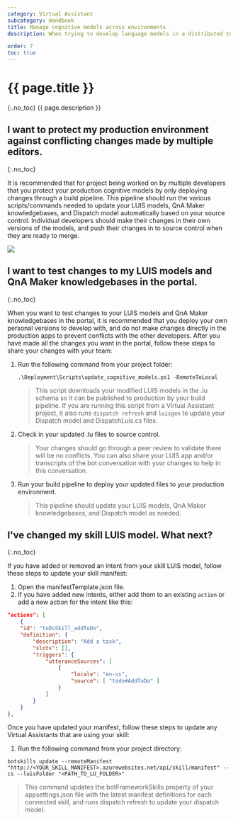 ```yaml
---
category: Virtual Assistant
subcategory: Handbook
title: Manage cognitive models across environments
description: When trying to develop language models in a distributed team, managing conflicts can be difficult. Refer to the following guidance for some common scenarios when managing cognitive models for a team.

order: 7
toc: true
---
```


# {{ page.title }}
{:.no_toc}
{{ page.description }}

## I want to protect my production environment against conflicting changes made by multiple editors.
{:.no_toc}

It is recommended that for project being worked on by multiple developers that you protect your production cognitive models by only deploying changes through a build pipeline. This pipeline should run the various scripts/commands needed to update your LUIS models, QnA Maker knowledgebases, and Dispatch model automatically based on your source control. Individual developers should make their changes in their own versions of the models, and push their changes in to source control when they are ready to merge.

![]({{site.baseurl}}/assets/images/model_management_flow.png)

## I want to test changes to my LUIS models and QnA Maker knowledgebases in the portal.
{:.no_toc}

When you want to test changes to your LUIS models and QnA Maker knowledgebases in the portal, it is recommended that you deploy your own personal versions to develop with, and do not make changes directly in the production apps to prevent conflicts with the other developers. After you have made all the changes you want in the portal, follow these steps to share your changes with your team:

1. Run the following command from your project folder:

    ```
    .\Deployment\Scripts\update_cognitive_models.ps1 -RemoteToLocal
    ```

    > This script downloads your modified LUIS models in the .lu schema so it can be published to production by your build pipeline. If you are running this script from a Virtual Assistant project, it also runs `dispatch refresh` and `luisgen` to update your Dispatch model and DispatchLuis.cs files.

1. Check in your updated .lu files to source control. 
    > Your changes should go through a peer review to validate there will be no conflicts. You can also share your LUIS app and/or transcripts of the bot conversation with your changes to help in this conversation.

1. Run your build pipeline to deploy your updated files to your production environment. 
    > This pipeline should update your LUIS models, QnA Maker knowledgebases, and Dispatch model as needed.

## I've changed my skill LUIS model. What next?
{:.no_toc}

If you have added or removed an intent from your skill LUIS model, follow these steps to update your skill manifest:

1. Open the manifestTemplate.json file.
1. If you have added new intents, either add them to an existing `action` or add a new action for the intent like this:

```json
"actions": [
    {
    "id": "toDoSkill_addToDo",
    "definition": {
        "description": "Add a task",
        "slots": [],
        "triggers": {
            "utteranceSources": [
                {
                    "locale": "en-us",
                    "source": [ "todo#AddToDo" ]
                }
            ]
        }
    }
},
```

Once you have updated your manifest, follow these steps to update any Virtual Assistants that are using your skill:

1. Run the following command from your project directory:

```node
botskills update --remoteManifest "http://<YOUR_SKILL_MANIFEST>.azurewebsites.net/api/skill/manifest" --cs --luisFolder "<PATH_TO_LU_FOLDER>"
```

> This command updates the botFrameworkSkills property of your appsettings.json file with the latest manifest definitions for each connected skill, and runs dispatch refresh to update your dispatch model.